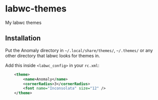 # labwc-themes
My labwc themes

## Installation
Put the Anomaly directory in `~/.local/share/themes/`, `~/.themes/` or any other directory that labwc looks for themes in.

Add this inside `<labwc_config>` in your `rc.xml`:
```xml
    <theme>
        <name>Anomaly</name>
        <cornerRadius>3</cornerRadius>
        <font name="Inconsolata" size="12" />
    </theme>
```

